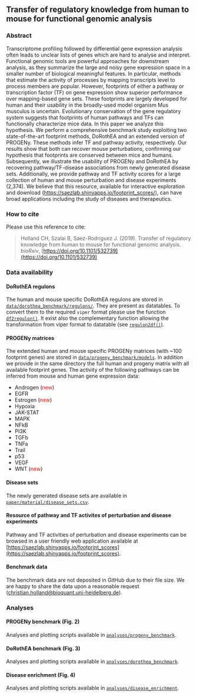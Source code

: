 ## Transfer of regulatory knowledge from human to mouse for functional genomic analysis
### Abstract
Transcriptome profiling followed by differential gene expression analysis often leads to unclear lists of genes which are hard to analyse and interpret. Functional genomic tools are powerful approaches for downstream analysis, as they summarize the large and noisy gene expression space in a smaller number of biological meaningful features. In particular, methods that estimate the activity of processes by mapping transcripts level to process members are popular. However, footprints of either a pathway or transcription factor (TF) on gene expression show superior performance over mapping-based gene sets. These footprints are largely developed for human and their usability in the broadly-used model organism Mus musculus is uncertain. Evolutionary conservation of the gene regulatory system suggests that footprints of human pathways and TFs can functionally characterize mice data. In this paper we analyze this hypothesis. We perform a comprehensive benchmark study exploiting two state-of-the-art footprint methods, DoRothEA and an extended version of PROGENy. These methods infer TF and pathway activity, respectively. Our results show that both can recover mouse perturbations, confirming our hypothesis that footprints are conserved between mice and humans. Subsequently, we illustrate the usability of PROGENy and DoRothEA by recovering pathway/TF-disease associations from newly generated disease sets. Additionally, we provide pathway and TF activity scores for a large collection of human and mouse perturbation and disease experiments (2,374). We believe that this resource, available for interactive exploration and download (https://saezlab.shinyapps.io/footprint_scores/), can have broad applications including the study of diseases and therapeutics.

### How to cite
Please use this reference to cite:
> Holland CH, Szalai B, Saez-Rodriguez J. (2019). Transfer of regulatory knowledge from human to mouse for functional genomic analysis. *bioRxiv*, [https://doi.org/10.1101/532739](https://doi.org/10.1101/532739)

### Data availability
#### DoRothEA regulons
The human and mouse specific DoRothEA regulons are stored in [`data/dorothea_benchmark/regulons/`](https://github.com/saezlab/ConservedFootprints/tree/master/data/dorothea_benchmark/regulons). They are present as datatables. To convert them to the required `viper` format please use the function [`df2regulon()`](https://github.com/saezlab/ConservedFootprints/blob/3cee21853a90f78bd13b6eebcb5538fc4c129cab/src/dorothea_analysis.R#L105-L120). It exist also the complementary function allowing the transformation from viper format to datatable (see [`regulon2df()`](https://github.com/saezlab/ConservedFootprints/blob/3cee21853a90f78bd13b6eebcb5538fc4c129cab/src/dorothea_analysis.R#L122-L135)).

#### PROGENy matrices
The extended human and mouse specific PROGENy matrices (with ~100 footprint genes) are stored in [`data/progeny_benchmark/models`](https://github.com/saezlab/ConservedFootprints/tree/master/data/progeny_benchmark/models). In addition we provide in the same directory the full human and progeny matrix with all available footprint genes. The activity of the following pathways can be inferred from mouse and human gene expression data:

* Androgen (<span style="color:red">new</span>)
* EGFR
* Estrogen (<span style="color:red">new</span>)
* Hypoxia 
* JAK-STAT 
* MAPK
* NFkB 
* PI3K
* TGFb
* TNFa
* Trail
* p53
* VEGF
* WNT (<span style="color:red">new</span>)

#### Disease sets
The newly generated disease sets are available in [`paper/material/disease_sets.csv`](https://github.com/saezlab/ConservedFootprints/blob/master/paper/material/disease_sets.csv). 

#### Resource of pathway and TF activites of perturbation and disease experiments
Pathway and TF activities of perturbation and disease experiments can be browsed in a user friendly web application available at [https://saezlab.shinyapps.io/footprint_scores](https://saezlab.shinyapps.io/footprint_scores).

#### Benchmark data
The benchmark data are not deposited in GitHub due to their file size. We are happy to share the data upon a reasonable request (christian.holland@bioquant.uni-heidelberg.de).

### Analyses
#### PROGENy benchmark (Fig. 2)
Analyses and plotting scripts available in [`analyses/progeny_benchmark`](https://github.com/saezlab/ConservedFootprints/tree/master/analyses/progeny_benchmark).

#### DoRothEA benchmark (Fig. 3)
Analyses and plotting scripts available in [`analyses/dorothea_benchmark`](https://github.com/saezlab/ConservedFootprints/tree/master/analyses/dorothea_benchmark).

#### Disease enrichment (Fig. 4)
Analyses and plotting scripts available in [`analyses/disease_enrichment`](https://github.com/saezlab/ConservedFootprints/tree/master/analyses/disease_enrichment).
